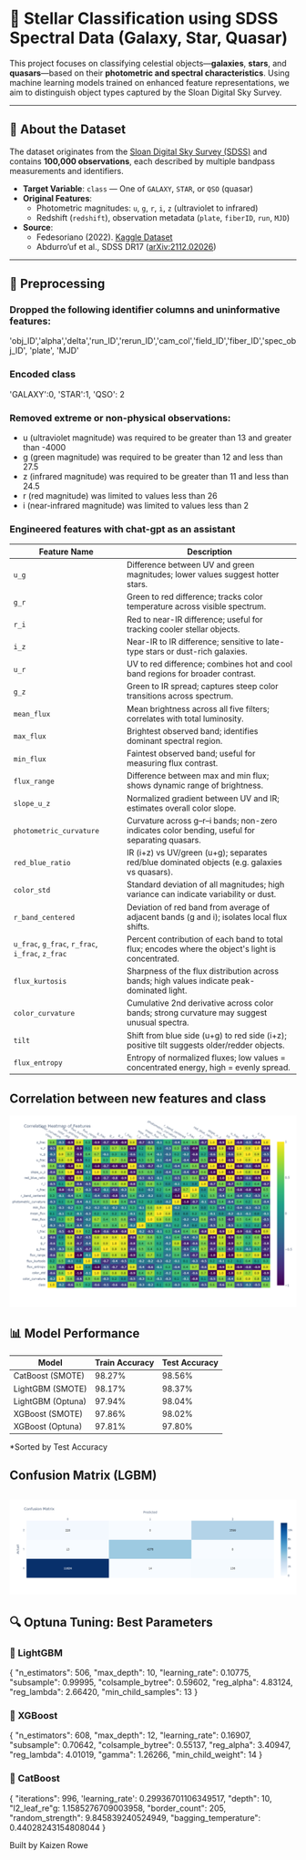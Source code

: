 # 🌌 Stellar Classification using SDSS Spectral Data (Galaxy, Star, Quasar)

This project focuses on classifying celestial objects—**galaxies**, **stars**, and **quasars**—based on their **photometric and spectral characteristics**. Using machine learning models trained on enhanced feature representations, we aim to distinguish object types captured by the Sloan Digital Sky Survey.

---

## 📄 About the Dataset

The dataset originates from the [Sloan Digital Sky Survey (SDSS)](https://www.kaggle.com/fedesoriano/stellar-classification-dataset-sdss17) and contains **100,000 observations**, each described by multiple bandpass measurements and identifiers.

- **Target Variable**: `class` — One of `GALAXY`, `STAR`, or `QSO` (quasar)
- **Original Features**:
  - Photometric magnitudes: `u`, `g`, `r`, `i`, `z` (ultraviolet to infrared)
  - Redshift (`redshift`), observation metadata (`plate`, `fiberID`, `run`, `MJD`)
- **Source**:
  - Fedesoriano (2022). [Kaggle Dataset](https://www.kaggle.com/fedesoriano/stellar-classification-dataset-sdss17)
  - Abdurro’uf et al., SDSS DR17 ([arXiv:2112.02026](https://arxiv.org/abs/2112.02026))

---

## 🔧 Preprocessing

### Dropped the following identifier columns and uninformative features:
'obj_ID','alpha','delta','run_ID','rerun_ID','cam_col','field_ID','fiber_ID','spec_obj_ID', 'plate', 'MJD'

### Encoded class
'GALAXY':0, 'STAR':1, 'QSO': 2

### Removed extreme or non-physical observations:
- u (ultraviolet magnitude) was required to be greater than 13 and greater than -4000
- g (green magnitude) was required to be greater than 12 and less than 27.5
- z (infrared magnitude) was required to be greater than 11 and less than 24.5
- r (red magnitude) was limited to values less than 26
- i (near-infrared magnitude) was limited to values less than 2

### Engineered features with chat-gpt as an assistant
| Feature Name                                     | Description                                                                                        |
| ------------------------------------------------ | -------------------------------------------------------------------------------------------------- |
| `u_g`                                            | Difference between UV and green magnitudes; lower values suggest hotter stars.                     |
| `g_r`                                            | Green to red difference; tracks color temperature across visible spectrum.                         |
| `r_i`                                            | Red to near-IR difference; useful for tracking cooler stellar objects.                             |
| `i_z`                                            | Near-IR to IR difference; sensitive to late-type stars or dust-rich galaxies.                      |
| `u_r`                                            | UV to red difference; combines hot and cool band regions for broader contrast.                     |
| `g_z`                                            | Green to IR spread; captures steep color transitions across spectrum.                              |
| `mean_flux`                                      | Mean brightness across all five filters; correlates with total luminosity.                         |
| `max_flux`                                       | Brightest observed band; identifies dominant spectral region.                                      |
| `min_flux`                                       | Faintest observed band; useful for measuring flux contrast.                                        |
| `flux_range`                                     | Difference between max and min flux; shows dynamic range of brightness.                            |
| `slope_u_z`                                      | Normalized gradient between UV and IR; estimates overall color slope.                              |
| `photometric_curvature`                          | Curvature across g–r–i bands; non-zero indicates color bending, useful for separating quasars.     |
| `red_blue_ratio`                                 | IR (i+z) vs UV/green (u+g); separates red/blue dominated objects (e.g. galaxies vs quasars).       |
| `color_std`                                      | Standard deviation of all magnitudes; high variance can indicate variability or dust.              |
| `r_band_centered`                                | Deviation of red band from average of adjacent bands (g and i); isolates local flux shifts.        |
| `u_frac`, `g_frac`, `r_frac`, `i_frac`, `z_frac` | Percent contribution of each band to total flux; encodes where the object's light is concentrated. |
| `flux_kurtosis`                                  | Sharpness of the flux distribution across bands; high values indicate peak-dominated light.        |
| `color_curvature`                                | Cumulative 2nd derivative across color bands; strong curvature may suggest unusual spectra.        |
| `tilt`                                           | Shift from blue side (u+g) to red side (i+z); positive tilt suggests older/redder objects.         |
| `flux_entropy`                                   | Entropy of normalized fluxes; low values = concentrated energy, high = evenly spread.              |

## Correlation between new features and class
![Predicted vs Actual](figures/heatmap2.png)

## 📊 Model Performance

| Model              | Train Accuracy | Test Accuracy |
|--------------------|----------------|---------------|
| CatBoost (SMOTE)   | 98.27%         | 98.56%        |
| LightGBM (SMOTE)   | 98.17%         | 98.37%        |
| LightGBM (Optuna)  | 97.94%         | 98.04%        |
| XGBoost (SMOTE)    | 97.86%         | 98.02%        |
| XGBoost (Optuna)   | 97.81%         | 97.80%        |

*Sorted by Test Accuracy

## Confusion Matrix (LGBM)
![Predicted vs Actual](figures/confusion.png)
---

## 🔍 Optuna Tuning: Best Parameters

### 🔹 LightGBM

{
  "n_estimators": 506,
  "max_depth": 10,
  "learning_rate": 0.10775,
  "subsample": 0.99995,
  "colsample_bytree": 0.59602,
  "reg_alpha": 4.83124,
  "reg_lambda": 2.66420,
  "min_child_samples": 13
}

### 🔹 XGBoost
{
  "n_estimators": 608,
  "max_depth": 12,
  "learning_rate": 0.16907,
  "subsample": 0.70642,
  "colsample_bytree": 0.55137,
  "reg_alpha": 3.40947,
  "reg_lambda": 4.01019,
  "gamma": 1.26266,
  "min_child_weight": 14
}

### 🔹 CatBoost
{
  "iterations": 996, 
  'learning_rate': 0.29936701106349517, 
  "depth": 10, 
  "l2_leaf_re"g: 1.1585276709003958, 
  "border_count": 205, 
  "random_strength": 9.845839240524949, 
  "bagging_temperature": 0.44028243154808044
}

Built by Kaizen Rowe